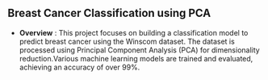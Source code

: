 ## **Breast Cancer Classification using PCA**

+ **Overview** :
This project focuses on building a classification model to predict breast cancer using the Winscom dataset.
The dataset is processed using Principal Component Analysis (PCA) for dimensionality reduction.Various machine learning models are trained and evaluated, achieving an accuracy of over 99%.

